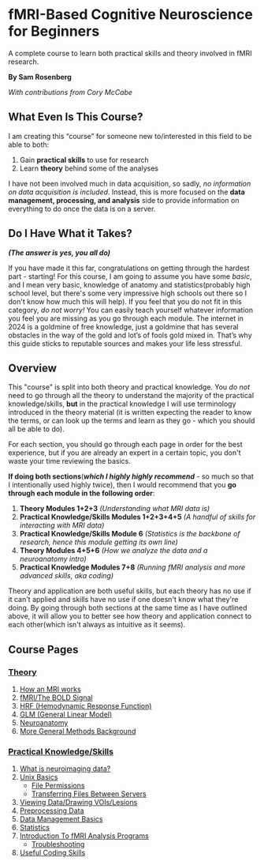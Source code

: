 # fMRI-Based Cognitive Neuroscience for Beginners

A complete course to learn both practical skills and theory involved in fMRI research.

**By Sam Rosenberg**

*With contributions from Cory McCabe*

## What Even Is This Course?

I am creating this “course” for someone new to/interested in this field to be able to both:
  1. Gain **practical skills** to use for research
  2. Learn **theory** behind some of the analyses

I have not been involved much in data acquisition, so sadly, *no information on data acquisition is included*. Instead, this is more focused on the **data management, processing, and analysis** side to provide information on everything to do once the data is on a server. 

## Do I Have What it Takes?
***(The answer is yes, you all do)***


If you have made it this far, congratulations on getting through the hardest part - starting! For this course, I am going to assume you have some *basic*, and I mean very basic, knowledge of anatomy and statistics(probably high school level, but there's some very impressive high schools out there so I don't know how much this will help). If you feel that you do not fit in this category, *do not worry!* You can easily teach yourself whatever information you feel you are missing as you go through each module. The internet in 2024 is a goldmine of free knowledge, just a goldmine that has several obstacles in the way of the gold and lot’s of fools gold mixed in. That’s why this guide sticks to reputable sources and makes your life less stressful.

## Overview

This "course" is split into both theory and practical knowledge. You *do not* need to go through all the theory to understand the majority of the practical knowledge/skills, **but** in the practical knowledge I will use terminology introduced in the theory material (it is written expecting the reader to know the terms, or can look up the terms and learn as they go - which you should all be able to do). 

For each section, you should go through each page in order for the best experience, but if you are already an expert in a certain topic, you don't waste your time reviewing the basics. 

**If doing both sections**(***which I highly highly recommend*** - so much so that I intentionally used highly twice), then I would recommend that you **go through each module in the following order**:
1. **Theory Modules 1+2+3** *(Understanding what MRI data is)*
2. **Practical Knowledge/Skills Modules 1+2+3+4+5** *(A handful of skills for interacting with MRI data)*
3. **Practical Knowledge/Skills Module 6** *(Statistics is the backbone of research, hence this module getting its own line)*
4. **Theory Modules 4+5+6** *(How we analyze the data and a neuroanatomy intro)*
5. **Practical Knowledge Modules 7+8** *(Running fMRI analysis and more advanced skills, aka coding)*

Theory and application are both useful skills, but each theory has no use if it can't applied and skills have no use if one doesn't know what they're doing. By going through both sections at the same time as I have outlined above, it will allow you to better see how theory and application connect to each other(which isn't always as intuitive as it seems).

## Course Pages

### [Theory](theory.md)
  1. [How an MRI works](what_is_an_mri.md)
  2. [fMRI/The BOLD Signal](fmri_bold_signal.md)
  3. [HRF (Hemodynamic Response Function)](hrf.md)
  4. [GLM (General Linear Model)](glm.md)
  5. [Neuroanatomy](neuroanatomy.md)
  6. [More General Methods Background](methods.md)

### [Practical Knowledge/Skills](practical_skills.md)
  1. [What is neuroimaging data?](what_is_neuroimaging_data.md)
  2. [Unix Basics](unix_basics.md)
     - [File Permissions](unix_basics.md)
     - [Transferring Files Between Servers](unix_basics.md)
  3. [Viewing Data/Drawing VOIs/Lesions](viewing_data.md)
  4. [Preprocessing Data](preprocessing.md)
  5. [Data Management Basics](data_management.md)
  6. [Statistics](statistics.md)
  7. [Introduction To fMRI Analysis Programs](programs.md)
     - [Troubleshooting](programs.md)
  8. [Useful Coding Skills](coding.md)
